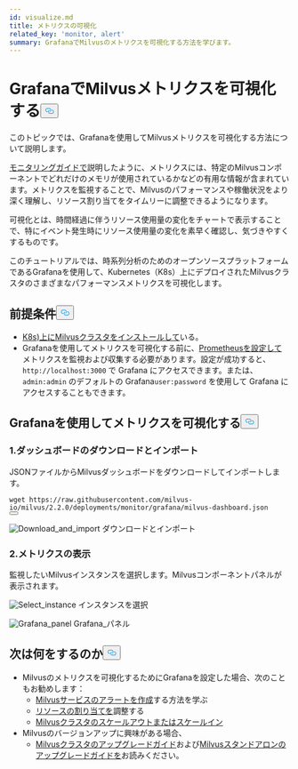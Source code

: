 ```yaml
---
id: visualize.md
title: メトリクスの可視化
related_key: 'monitor, alert'
summary: GrafanaでMilvusのメトリクスを可視化する方法を学びます。
---
```

<h1 id="Visualize-Milvus-Metrics-in-Grafana" class="common-anchor-header">GrafanaでMilvusメトリクスを可視化する<button data-href="#Visualize-Milvus-Metrics-in-Grafana" class="anchor-icon" translate="no">
      <svg translate="no"
        aria-hidden="true"
        focusable="false"
        height="20"
        version="1.1"
        viewBox="0 0 16 16"
        width="16"
      >
        <path
          fill="#0092E4"
          fill-rule="evenodd"
          d="M4 9h1v1H4c-1.5 0-3-1.69-3-3.5S2.55 3 4 3h4c1.45 0 3 1.69 3 3.5 0 1.41-.91 2.72-2 3.25V8.59c.58-.45 1-1.27 1-2.09C10 5.22 8.98 4 8 4H4c-.98 0-2 1.22-2 2.5S3 9 4 9zm9-3h-1v1h1c1 0 2 1.22 2 2.5S13.98 12 13 12H9c-.98 0-2-1.22-2-2.5 0-.83.42-1.64 1-2.09V6.25c-1.09.53-2 1.84-2 3.25C6 11.31 7.55 13 9 13h4c1.45 0 3-1.69 3-3.5S14.5 6 13 6z"
        ></path>
      </svg>
    </button></h1><p>このトピックでは、Grafanaを使用してMilvusメトリクスを可視化する方法について説明します。</p>
<p><a href="/docs/ja/v2.4.x/monitor.md">モニタリングガイドで</a>説明したように、メトリクスには、特定のMilvusコンポーネントでどれだけのメモリが使用されているかなどの有用な情報が含まれています。メトリクスを監視することで、Milvusのパフォーマンスや稼働状況をより深く理解し、リソース割り当てをタイムリーに調整できるようになります。</p>
<p>可視化とは、時間経過に伴うリソース使用量の変化をチャートで表示することで、特にイベント発生時にリソース使用量の変化を素早く確認し、気づきやすくするものです。</p>
<p>このチュートリアルでは、時系列分析のためのオープンソースプラットフォームであるGrafanaを使用して、Kubernetes（K8s）上にデプロイされたMilvusクラスタのさまざまなパフォーマンスメトリクスを可視化します。</p>
<h2 id="Prerequisites" class="common-anchor-header">前提条件<button data-href="#Prerequisites" class="anchor-icon" translate="no">
      <svg translate="no"
        aria-hidden="true"
        focusable="false"
        height="20"
        version="1.1"
        viewBox="0 0 16 16"
        width="16"
      >
        <path
          fill="#0092E4"
          fill-rule="evenodd"
          d="M4 9h1v1H4c-1.5 0-3-1.69-3-3.5S2.55 3 4 3h4c1.45 0 3 1.69 3 3.5 0 1.41-.91 2.72-2 3.25V8.59c.58-.45 1-1.27 1-2.09C10 5.22 8.98 4 8 4H4c-.98 0-2 1.22-2 2.5S3 9 4 9zm9-3h-1v1h1c1 0 2 1.22 2 2.5S13.98 12 13 12H9c-.98 0-2-1.22-2-2.5 0-.83.42-1.64 1-2.09V6.25c-1.09.53-2 1.84-2 3.25C6 11.31 7.55 13 9 13h4c1.45 0 3-1.69 3-3.5S14.5 6 13 6z"
        ></path>
      </svg>
    </button></h2><ul>
<li><a href="/docs/ja/v2.4.x/install_cluster-helm.md">K8s)上にMilvusクラスタをインストールして</a>いる。</li>
<li>Grafanaを使用してメトリクスを可視化する前に、<a href="/docs/ja/v2.4.x/monitor.md">Prometheusを設定して</a>メトリクスを監視および収集する必要があります。設定が成功すると、<code translate="no">http://localhost:3000</code> で Grafana にアクセスできます。または、<code translate="no">admin:admin</code> のデフォルトの Grafana<code translate="no">user:password</code> を使用して Grafana にアクセスすることもできます。</li>
</ul>
<h2 id="Visualize-metrics-using-Grafana" class="common-anchor-header">Grafanaを使用してメトリクスを可視化する<button data-href="#Visualize-metrics-using-Grafana" class="anchor-icon" translate="no">
      <svg translate="no"
        aria-hidden="true"
        focusable="false"
        height="20"
        version="1.1"
        viewBox="0 0 16 16"
        width="16"
      >
        <path
          fill="#0092E4"
          fill-rule="evenodd"
          d="M4 9h1v1H4c-1.5 0-3-1.69-3-3.5S2.55 3 4 3h4c1.45 0 3 1.69 3 3.5 0 1.41-.91 2.72-2 3.25V8.59c.58-.45 1-1.27 1-2.09C10 5.22 8.98 4 8 4H4c-.98 0-2 1.22-2 2.5S3 9 4 9zm9-3h-1v1h1c1 0 2 1.22 2 2.5S13.98 12 13 12H9c-.98 0-2-1.22-2-2.5 0-.83.42-1.64 1-2.09V6.25c-1.09.53-2 1.84-2 3.25C6 11.31 7.55 13 9 13h4c1.45 0 3-1.69 3-3.5S14.5 6 13 6z"
        ></path>
      </svg>
    </button></h2><h3 id="1-Download-and-import-dashboard" class="common-anchor-header">1.ダッシュボードのダウンロードとインポート</h3><p>JSONファイルからMilvusダッシュボードをダウンロードしてインポートします。</p>
<pre><code translate="no">wget https://raw.githubusercontent.com/milvus-io/milvus/2.2.0/deployments/monitor/grafana/milvus-dashboard.json
<button class="copy-code-btn"></button></code></pre>
<p>
  
   <span class="img-wrapper"> <img translate="no" src="/docs/v2.4.x/assets/import_dashboard.png" alt="Download_and_import" class="doc-image" id="download_and_import" />
   </span> <span class="img-wrapper"> <span>ダウンロードとインポート</span> </span></p>
<h3 id="2-View-metrics" class="common-anchor-header">2.メトリクスの表示</h3><p>監視したいMilvusインスタンスを選択します。Milvusコンポーネントパネルが表示されます。</p>
<p>
  
   <span class="img-wrapper"> <img translate="no" src="/docs/v2.4.x/assets/grafana_select.png" alt="Select_instance" class="doc-image" id="select_instance" />
   </span> <span class="img-wrapper"> <span>インスタンスを選択</span> </span></p>
<p>
  
   <span class="img-wrapper"> <img translate="no" src="/docs/v2.4.x/assets/grafana_panel.png" alt="Grafana_panel" class="doc-image" id="grafana_panel" />
   </span> <span class="img-wrapper"> <span>Grafana_パネル</span> </span></p>
<h2 id="Whats-next" class="common-anchor-header">次は何をするのか<button data-href="#Whats-next" class="anchor-icon" translate="no">
      <svg translate="no"
        aria-hidden="true"
        focusable="false"
        height="20"
        version="1.1"
        viewBox="0 0 16 16"
        width="16"
      >
        <path
          fill="#0092E4"
          fill-rule="evenodd"
          d="M4 9h1v1H4c-1.5 0-3-1.69-3-3.5S2.55 3 4 3h4c1.45 0 3 1.69 3 3.5 0 1.41-.91 2.72-2 3.25V8.59c.58-.45 1-1.27 1-2.09C10 5.22 8.98 4 8 4H4c-.98 0-2 1.22-2 2.5S3 9 4 9zm9-3h-1v1h1c1 0 2 1.22 2 2.5S13.98 12 13 12H9c-.98 0-2-1.22-2-2.5 0-.83.42-1.64 1-2.09V6.25c-1.09.53-2 1.84-2 3.25C6 11.31 7.55 13 9 13h4c1.45 0 3-1.69 3-3.5S14.5 6 13 6z"
        ></path>
      </svg>
    </button></h2><ul>
<li>Milvusのメトリクスを可視化するためにGrafanaを設定した場合、次のこともお勧めします：<ul>
<li><a href="/docs/ja/v2.4.x/alert.md">Milvusサービスのアラートを作成</a>する方法を学ぶ</li>
<li><a href="/docs/ja/v2.4.x/allocate.md">リソースの割り当てを</a>調整する</li>
<li><a href="/docs/ja/v2.4.x/scaleout.md">Milvusクラスタのスケールアウトまたはスケールイン</a></li>
</ul></li>
<li>Milvusのバージョンアップに興味がある場合、<ul>
<li><a href="/docs/ja/v2.4.x/upgrade_milvus_cluster-operator.md">Milvusクラスタのアップグレードガイド</a>および<a href="/docs/ja/v2.4.x/upgrade_milvus_standalone-operator.md">Milvusスタンドアロンのアップグレードガイドを</a>お読みください。</li>
</ul></li>
</ul>
